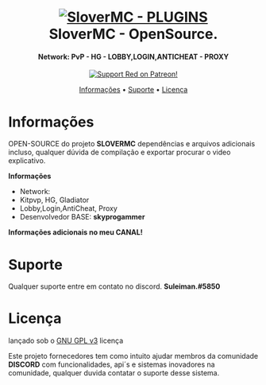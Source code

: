 <h1 align="center">
  <br>
  <a href="https://github.com/SuleimanDEV/HelixMC"><img src="https://i.imgur.com/rh6QjWr.png" alt="SloverMC - PLUGINS"></a>
  <br>
  SloverMC - OpenSource.
  <br>
</h1>

<h4 align="center">Network: PvP - HG - LOBBY,LOGIN,ANTICHEAT - PROXY</h4>

<p align="center">
  <a href="https://www.patreon.com/Red_Devs">
    <img src="https://img.shields.io/badge/Support-Red!-red.svg" alt="Support Red on Patreon!">
  </a>
</p>

<p align="center">
  <a href="#Funcionalidades">Informações</a>
  •
  <a href="#suporte">Suporte</a>
  •
  <a href="#licença">Licença</a>
</p>

# Informações

OPEN-SOURCE do projeto **SLOVERMC** dependências e arquivos adicionais incluso, qualquer dúvida de compilação e exportar procurar o video explicativo.

**Informações**

- Network:
- Kitpvp, HG, Gladiator
- Lobby,Login,AntiCheat, Proxy
- Desenvolvedor BASE: **skyprogammer**

**Informações adicionais no meu CANAL!**

# Suporte

Qualquer suporte entre em contato no discord. **Suleiman.#5850**

# Licença

lançado sob o [GNU GPL v3](https://www.gnu.org/licenses/gpl-3.0.en.html) licença

Este projeto fornecedores tem como intuito ajudar membros da comunidade **DISCORD** com funcionalidades, api´s e sistemas inovadores na comunidade, qualquer duvida contatar o suporte desse sistema.

